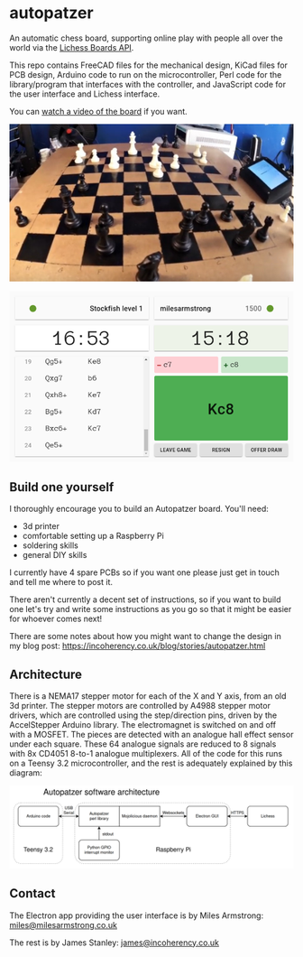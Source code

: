 # autopatzer

An automatic chess board, supporting online play with people all over the world via the [Lichess Boards API](https://lichess.org/blog/XlRW5REAAB8AUJJ-/welcome-lichess-boards).

This repo contains FreeCAD files for the mechanical design, KiCad files for PCB design, Arduino code to run on
the microcontroller, Perl code for the library/program that interfaces with the controller, and JavaScript code for the
user interface and Lichess interface.

You can [watch a video of the board](https://www.youtube.com/watch?v=8ScFtkWvHW8) if you want.

![](img/board.jpeg)

![](img/gui.png)

## Build one yourself

I thoroughly encourage you to build an Autopatzer board. You'll need:

 - 3d printer
 - comfortable setting up a Raspberry Pi
 - soldering skills
 - general DIY skills

I currently have 4 spare PCBs so if you want one please just get in touch and tell me where to post it.

There aren't currently a decent set of instructions, so if you want to build one let's try and write some
instructions as you go so that it might be easier for whoever comes next!

There are some notes about how you might want to change the design in my blog post: https://incoherency.co.uk/blog/stories/autopatzer.html

## Architecture

There is a NEMA17 stepper motor for each of the X and Y axis, from an old 3d printer. The stepper motors are controlled by A4988 stepper
motor drivers, which are controlled using the step/direction pins, driven by the AccelStepper Arduino library. The electromagnet is switched
on and off with a MOSFET. The pieces are detected with an analogue hall effect sensor under each square. These 64 analogue signals are reduced
to 8 signals with 8x CD4051 8-to-1 analogue multiplexers. All of the code for this runs on a Teensy 3.2 microcontroller, and the rest is
adequately explained by this diagram:

![](img/software-architecture.png)

## Contact

The Electron app providing the user interface is by Miles Armstrong: miles@milesarmstrong.co.uk

The rest is by James Stanley: james@incoherency.co.uk
